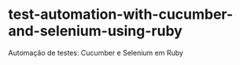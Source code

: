 # test-automation-with-cucumber-and-selenium-using-ruby
Automação de testes: Cucumber e Selenium em Ruby
